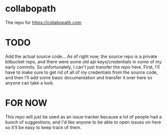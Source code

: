 # collabopath
The repo for https://collabopath.com

# TODO
Add the actual source code... As of right now, the source repo is a private bitbucket repo, and there were some old api keys/credentials in some of my early commits. So unfortunately, I can't just transfer the repo here. First, I'll have to make sure to get rid of all of my credentials from the source code, and then I'll add some basic documentation and transfer it over here so anyone can take a look.

# FOR NOW
This repo will just be used as an issue tracker because a lot of people had a bunch of suggestions, and I'd like anyone to be able to open issues on here so it'll be easy to keep track of them.
